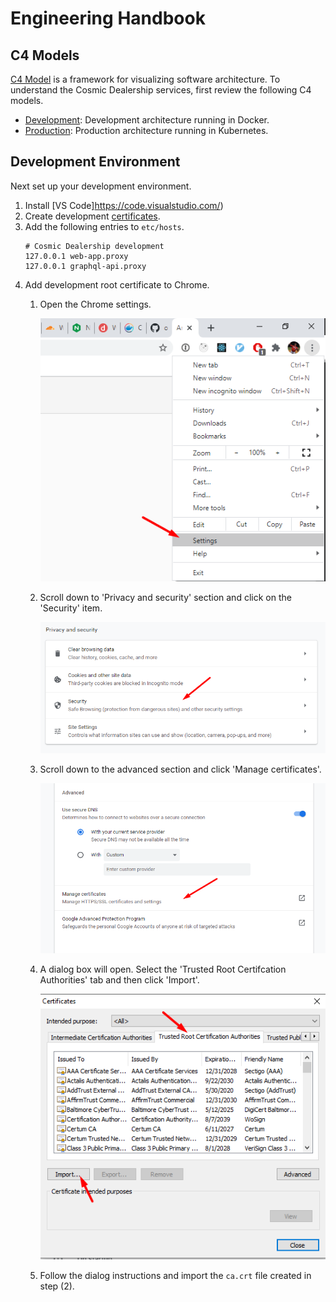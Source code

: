 # Engineering Handbook

## C4 Models
[C4 Model](https://c4model.com/) is a framework for visualizing
software architecture. To understand the Cosmic Dealership
services, first review the following C4 models.

- [Development](./c4-dev.md): Development architecture running in Docker.
- [Production](./c4-prod.md): Production architecture running in Kubernetes.

## Development Environment
Next set up your development environment.

1. Install [VS Code]https://code.visualstudio.com/)
2. Create development [certificates](./infrastructure/certificates.md).
3. Add the following entries to `etc/hosts`.
    ```
    # Cosmic Dealership development
    127.0.0.1 web-app.proxy
    127.0.0.1 graphql-api.proxy
    ```
4. Add development root certificate to Chrome.
    1. Open the Chrome settings.

        ![open-chrome-settings](./images/open-chrome-settings.png)

    2. Scroll down to 'Privacy and security' section and click on the
    'Security' item.
    
        ![chome-security-settings](./images/chrome-security-settings.png)
    
    3. Scroll down to the advanced section and click 'Manage certificates'.

        ![chrome-manage-certificates](./images/chrome-manage-certificates.png)

    4. A dialog box will open. Select the 'Trusted Root Certifcation Authorities'
    tab and then click 'Import'.

        ![chrome-trusted-root-certificates](./images/chrome-trusted-root-certificates.png)

    5. Follow the dialog instructions and import the `ca.crt` file created in step (2).
